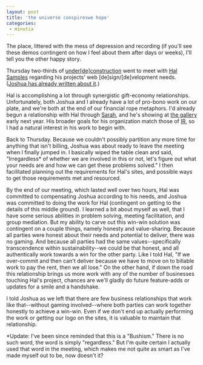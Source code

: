 ```yaml
---
layout: post
title: 'the universe conspireswe hope'
categories:
 - minutia
---
```


The place, littered with the mess of depression and recording (if you'll see these demos contingent on how I feel about them after days or weeks), I'll tell you the other happy story.



Thursday two-thirds of <a href="http://underde.com">under[de]construction</a> went to meet with <a href="http://herotozero.org">Hal Samples</a> regarding his projects' web [de]sign/[de]velopment needs. (<a href="http://www.rearviewwindow.com/blog/2004/10/000772.php">Joshua has already written about it</a>.)



Hal is accomplishing a lot through synergistic gift-economy relationships. Unfortunately, both Joshua and I already have a lot of pro-bono work on our plate, and we're both at the end of our financial rope metaphors. I'd already begun a relationship with Hal through <a href="http://sarahjanesemrad.com">Sarah</a>, and he's showing at <a href="http://irgallery.net">the gallery</a> early next year. His broader goals for his organization match those of <a href="http://integrationresearch.org">IR</a>, so I had a natural interest in his work to begin with.



Back to Thursday. Because we couldn't possibly partition any more time for anything that isn't billing, Joshua was about ready to leave the meeting when I finally jumped in. I basically wiped the table clean and said, "Irregardless* of whether we are involved in this or not, let's figure out what your needs are and how we can get these problems solved." I then facilitated planning out the requirements for Hal's sites, and possible ways to get those requirements met and resourced.



By the end of our meeting, which lasted well over two hours, Hal was committed to compensating Joshua according to his needs, and Joshua was committed to doing the work for Hal (contingent on getting to the details of this middle ground). I learned a bit about myself as well, that I have some serious abilities in problem solving, meeting facilitation, and group mediation. But my ability to carve out this win-win solution was contingent on a couple things, namely honesty and value-sharing. Because all parties were honest about their needs and potential to deliver, there was no gaming. And because all parties had the same values--specifically transcendence within sustainability--we could be that honest, and all authentically work towards a win for the other party. Like I told Hal, "If we over-commit and then can't deliver because we have to move on to billable work to pay the rent, then we all lose." On the other hand, if down the road this relationship brings us more work with any of the number of businesses touching Hal's project, chances are we'll gladly do future feature-adds or updates for a smile and a handshake.



I told Joshua as we left that there are few business relationships that work like that--without gaming involved--where both parties can work together honestly to achieve a win-win. Even if we don't end up actually performing the work or getting our logo on the sites, it is valuable to maintain that relationship.



*Update: I've been since reminded that this is a "Bushism." There is no such word, the word is simply "regardless." But I'm quite certain I actually used that word in the meeting, which makes me not quite as smart as I've made myself out to be, now doesn't it?